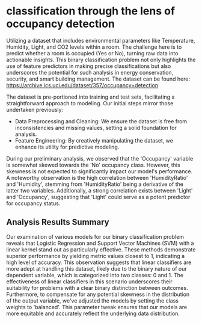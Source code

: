 # classification through the lens of occupancy detection
Utilizing a dataset that includes environmental parameters like Temperature, Humidity, Light, and CO2 levels within a room. The challenge here is to predict whether a room is occupied (Yes or No), turning raw data into actionable insights. This binary classification problem not only highlights the use of feature predictors in making precise classifications but also underscores the potential for such analysis in energy conservation, security, and smart building management.
The dataset can be found here: https://archive.ics.uci.edu/dataset/357/occupancy+detection

The dataset is pre-portioned into training and test sets, facilitating a straightforward approach to modeling. Our initial steps mirror those undertaken previously:
- Data Preprocessing and Cleaning: We ensure the dataset is free from inconsistencies and missing values, setting a solid foundation for analysis.
- Feature Engineering: By creatively manipulating the dataset, we enhance its utility for predictive modeling.
 
During our preliminary analysis, we observed that the 'Occupancy' variable is somewhat skewed towards the 'No' occupancy class. However, this skewness is not expected to significantly impact our model's performance.
A noteworthy observation is the high correlation between 'HumidityRatio' and 'Humidity', stemming from 'HumidityRatio' being a derivative of the latter two variables. Additionally, a strong correlation exists between 'Light' and 'Occupancy', suggesting that 'Light' could serve as a potent predictor for occupancy status.

## Analysis Results Summary
Our examination of various models for our binary classification problem reveals that Logistic Regression and Support Vector Machines (SVM) with a linear kernel stand out as particularly effective. These methods demonstrate superior performance by yielding metric values closest to 1, indicating a high level of accuracy.
This observation suggests that linear classifiers are more adept at handling this dataset, likely due to the binary nature of our dependent variable, which is categorized into two classes: 0 and 1. The effectiveness of linear classifiers in this scenario underscores their suitability for problems with a clear binary distinction between outcomes. Furthermore, to compensate for any potential skewness in the distribution of the output variable, we've adjusted the models by setting the class weights to 'balanced'. This parameter tweak ensures that our models are more equitable and accurately reflect the underlying data distribution.
